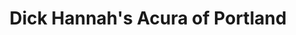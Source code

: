 ---
title: "Dick Hannah's Acura of Portland"
url: /portland/dick-hannahs-acura-of-portland/
shop: Autohaus
---